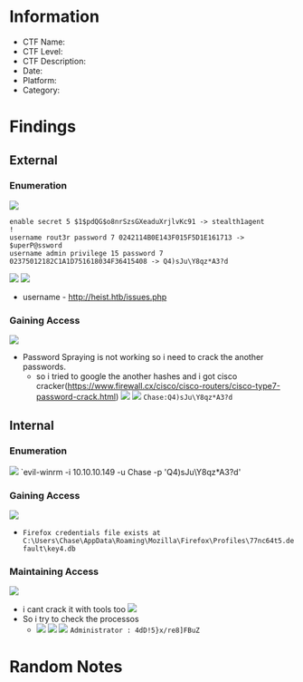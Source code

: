 # Information
- CTF Name: 
- CTF Level:
- CTF Description: 
- Date: 
- Platform: 
- Category: 

# Findings

## External
### Enumeration
![](https://i.imgur.com/9nIJJ4Z.png)

```shell
enable secret 5 $1$pdQG$o8nrSzsGXeaduXrjlvKc91 -> stealth1agent
!
username rout3r password 7 0242114B0E143F015F5D1E161713 -> $uperP@ssword
username admin privilege 15 password 7 02375012182C1A1D751618034F36415408 -> Q4)sJu\Y8qz*A3?d
```
![](https://i.imgur.com/qpXAsXJ.png)
![](https://i.imgur.com/mpRG1MZ.png)
- username - http://heist.htb/issues.php
### Gaining Access
![](https://i.imgur.com/yB6LwQU.png)
- Password Spraying is not working so i need to crack the another passwords.
	- so i tried to google the another hashes and i got cisco cracker(https://www.firewall.cx/cisco/cisco-routers/cisco-type7-password-crack.html)
		![](https://i.imgur.com/jN4ts95.png)
![](https://i.imgur.com/vlG7INY.png)
`Chase:Q4)sJu\Y8qz*A3?d`
## Internal
### Enumeration
![](https://i.imgur.com/FID1zQZ.png)
`evil-winrm -i 10.10.10.149 -u Chase -p 'Q4)sJu\\Y8qz*A3?d'
### Gaining Access
![](https://i.imgur.com/Gb8exnf.png)
- `Firefox credentials file exists at C:\Users\Chase\AppData\Roaming\Mozilla\Firefox\Profiles\77nc64t5.default\key4.db`
### Maintaining Access
![](https://i.imgur.com/dBAJJLv.png)
- i cant crack it with tools too
![](https://i.imgur.com/AkthAe3.png)
- So i try to check the processos
	- ![](https://i.imgur.com/JhoZJ0e.png)
![](https://i.imgur.com/8dyHy4i.png)
![](https://i.imgur.com/94oPBWu.png)
` Administrator : 4dD!5}x/re8]FBuZ `
# Random Notes